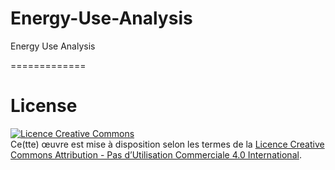 Energy-Use-Analysis
=============

Energy Use Analysis

=============





# License



<a rel="license" href="http://creativecommons.org/licenses/by-nc/4.0/"><img alt="Licence Creative Commons" style="border-width:0" src="http://i.creativecommons.org/l/by-nc/4.0/88x31.png" /></a><br />Ce(tte) œuvre est mise à disposition selon les termes de la <a rel="license" href="http://creativecommons.org/licenses/by-nc/4.0/">Licence Creative Commons Attribution - Pas d’Utilisation Commerciale 4.0 International</a>.
